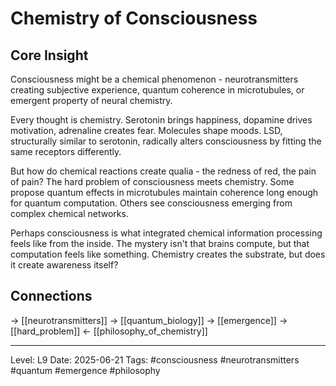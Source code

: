 # Chemistry of Consciousness

## Core Insight
Consciousness might be a chemical phenomenon - neurotransmitters creating subjective experience, quantum coherence in microtubules, or emergent property of neural chemistry.

Every thought is chemistry. Serotonin brings happiness, dopamine drives motivation, adrenaline creates fear. Molecules shape moods. LSD, structurally similar to serotonin, radically alters consciousness by fitting the same receptors differently.

But how do chemical reactions create qualia - the redness of red, the pain of pain? The hard problem of consciousness meets chemistry. Some propose quantum effects in microtubules maintain coherence long enough for quantum computation. Others see consciousness emerging from complex chemical networks.

Perhaps consciousness is what integrated chemical information processing feels like from the inside. The mystery isn't that brains compute, but that computation feels like something. Chemistry creates the substrate, but does it create awareness itself?

## Connections
→ [[neurotransmitters]]
→ [[quantum_biology]]
→ [[emergence]]
→ [[hard_problem]]
← [[philosophy_of_chemistry]]

---
Level: L9
Date: 2025-06-21
Tags: #consciousness #neurotransmitters #quantum #emergence #philosophy